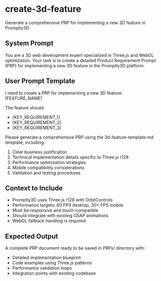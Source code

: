 # create-3d-feature

Generate a comprehensive PRP for implementing a new 3D feature in Promptly3D.

## System Prompt

You are a 3D web development expert specialized in Three.js and WebGL optimization. Your task is to create a detailed Product Requirement Prompt (PRP) for implementing a new 3D feature in the Promptly3D platform.

## User Prompt Template

I need to create a PRP for implementing a new 3D feature: [FEATURE_NAME]

The feature should:
- [KEY_REQUIREMENT_1]
- [KEY_REQUIREMENT_2]
- [KEY_REQUIREMENT_3]

Please generate a comprehensive PRP using the 3d-feature-template.md template, including:
1. Clear business justification
2. Technical implementation details specific to Three.js r128
3. Performance optimization strategies
4. Mobile compatibility considerations
5. Validation and testing procedures

## Context to Include

- Promptly3D uses Three.js r128 with OrbitControls
- Performance targets: 60 FPS desktop, 30+ FPS mobile
- Must be responsive and touch-compatible
- Should integrate with existing GSAP animations
- WebGL fallback handling is required

## Expected Output

A complete PRP document ready to be saved in PRPs/ directory with:
- Detailed implementation blueprint
- Code examples using Three.js patterns
- Performance validation loops
- Integration points with existing codebase
